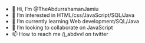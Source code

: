 - 👋 Hi, I’m @TheAbdurrahamanJamiu
- 👀 I’m interested in HTML/css/JavaScript/SQL/Java
- 🌱 I’m currently learning Web development/SQL/Java
- 💞️ I’m looking to collaborate on JavaScript 
- 📫 How to reach me /j_abdvvl on twitter

<!---
TheAbdurrahamanJamiu/TheAbdurrahamanJamiu is a ✨ special ✨ repository because its `README.md` (this file) appears on your GitHub profile.
You can click the Preview link to take a look at your changes.
--->
